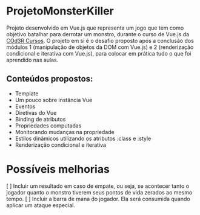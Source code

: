 # ProjetoMonsterKiller

Projeto desenvolvido em Vue.js que representa um jogo que tem como objetivo batalhar para derrotar um monstro, durante o curso de Vue.js da <a href="https://www.cod3r.com.br/?ref=4b3da5&gclid=CjwKCAjw4qCKBhAVEiwAkTYsPDGlxs7IuAhgDgDn4ihfPoVsC57o1f7sZ2BU_58g87YVYn1RpBLCjRoCQA8QAvD_BwE">COd3R Cursos</a>.
O projeto em si é o desafio proposto após a conclusão dos módulos 1 (manipulação de objetos da DOM com Vue.js) e 2 (renderização condicional e iterativa com Vue.js), para colocar em prática tudo o que foi aprendido nas aulas.

## Conteúdos propostos:
- Template
- Um pouco sobre instância Vue
- Eventos
- Diretivas do Vue
- Binding de atributos
- Propriedades computadas
- Monitorando mudanças na propriedade
- Estilos dinâmicos utilizando os atributos :class e :style
- Renderização condicional e iterativa


# Possíveis melhorias
[ ] Incluir um resultado em caso de empate, ou seja, se acontecer tanto o jogador quanto o monstro tiverem seus pontos de vida zerados ao mesmo tempo.
[ ] Incluir a barra de mana do jogador. Ela será consumida quando aplicar um ataque especial.

